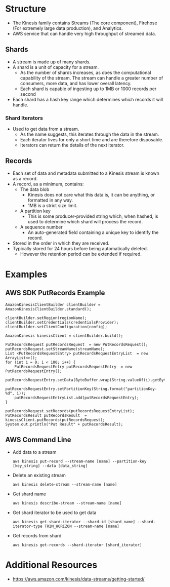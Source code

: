 # Structure
* The Kinesis family contains Streams (The core component), Firehose (For extremely large data production), and Analytics.
* AWS service that can handle very high throughput of streamed data.

## Shards
* A stream is made up of many shards.
* A shard is a unit of capacity for a stream.
  * As the number of shards increases, as does the computational capability of the stream. The stream can handle a greater number of consumers, more data, and has lower overall latency.
  * Each shard is capable of ingesting up to 1MB or 1000 records per second
* Each shard has a hash key range which determines which records it will handle.

### Shard Iterators
* Used to get data from a stream.
  * As the name suggests, this iterates through the data in the stream.
  * Each iterator lives for only a short time and are therefore disposable.
  * Iterators can return the details of the next iterator.

## Records
* Each set of data and metadata submitted to a Kinesis stream is known as a record.
* A record, as a minimum, contains:
  * The data blob
    * Kinesis does not care what this data is, it can be anything, or formatted in any way.
    * 1MB is a strict size limit.
  * A partition key
    * This is some producer-provided string which, when hashed, is used to determine which shard will process the record.
  * A sequence number
    * An auto-generated field containing a unique key to identify the record.
* Stored in the order in which they are received.
* Typically stored for 24 hours before being automatically deleted.
  * However the retention period can be extended if required.

# Examples

## AWS SDK PutRecords Example

```
AmazonKinesisClientBuilder clientBuilder = AmazonKinesisClientBuilder.standard();

clientBuilder.setRegion(regionName);
clientBuilder.setCredentials(credentialsProvider);
clientBuilder.setClientConfiguration(config);

AmazonKinesis kinesisClient = clientBuilder.build();

PutRecordsRequest putRecordsRequest  = new PutRecordsRequest();
putRecordsRequest.setStreamName(streamName);
List <PutRecordsRequestEntry> putRecordsRequestEntryList  = new ArrayList<>();
for (int i = 0; i < 100; i++) {
    PutRecordsRequestEntry putRecordsRequestEntry  = new PutRecordsRequestEntry();
    putRecordsRequestEntry.setData(ByteBuffer.wrap(String.valueOf(i).getBytes()));
    putRecordsRequestEntry.setPartitionKey(String.format("partitionKey-%d", i));
    putRecordsRequestEntryList.add(putRecordsRequestEntry);
}

putRecordsRequest.setRecords(putRecordsRequestEntryList);
PutRecordsResult putRecordsResult  = kinesisClient.putRecords(putRecordsRequest);
System.out.println("Put Result" + putRecordsResult);
```

## AWS Command Line

* Add data to a stream

  `aws kinesis put-record --stream-name [name] --partition-key [key_string] --data [data_string]`

* Delete an existing stream

  `aws kinesis delete-stream --stream-name [name]`

* Get shard name

  `aws kinesis describe-stream --stream-name [name]`

* Get shard iterator to be used to get data

  `aws kinesis get-shard-iterator --shard-id [shard_name] --shard-iterator-type TRIM_HORIZON --stream-name [name]`

* Get records from shard

  `aws kinesis get-records --shard-iterator [shard_iterator]`

# Additional Resources
* https://aws.amazon.com/kinesis/data-streams/getting-started/
